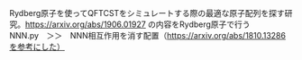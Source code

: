 Rydberg原子を使ってQFTCSTをシミュレートする際の最適な原子配列を探す研究。https://arxiv.org/abs/1906.01927 の内容をRydberg原子で行う
<br>
NNN.py　＞＞　NNN相互作用を消す配置（https://arxiv.org/abs/1810.13286を参考にした）
